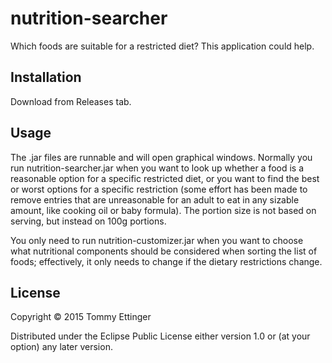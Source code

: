 # nutrition-searcher

Which foods are suitable for a restricted diet? This application could help.

## Installation

Download from Releases tab.

## Usage

The .jar files are runnable and will open graphical windows. Normally you run
nutrition-searcher.jar when you want to look up whether a food is a reasonable
option for a specific restricted diet, or you want to find the best or worst options
for a specific restriction (some effort has been made to remove entries that are
unreasonable for an adult to eat in any sizable amount, like cooking oil or baby
formula). The portion size is not based on serving, but instead on 100g portions.

You only need to run nutrition-customizer.jar when you want to choose what nutritional
components should be considered when sorting the list of foods; effectively, it only
needs to change if the dietary restrictions change.


## License

Copyright © 2015 Tommy Ettinger

Distributed under the Eclipse Public License either version 1.0 or (at
your option) any later version.
